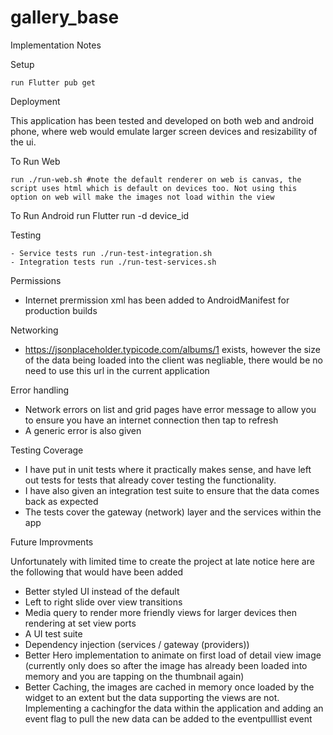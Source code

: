 # gallery_base

Implementation Notes

Setup
```
run Flutter pub get
```

Deployment

This application has been tested and developed on both web and android phone, where web would emulate larger screen devices and resizability of the ui.

To Run Web
```
run ./run-web.sh #note the default renderer on web is canvas, the script uses html which is default on devices too. Not using this option on web will make the images not load within the view
```

To Run Android
run Flutter run -d device_id

Testing

```
- Service tests run ./run-test-integration.sh
- Integration tests run ./run-test-services.sh
```

Permissions

- Internet prermission xml has been added to AndroidManifest for production builds

Networking

- https://jsonplaceholder.typicode.com/albums/1
exists, however the size of the data being loaded into the client was negliable, there would be no need to use this url in the current application

Error handling

- Network errors on list and grid pages have error message to allow you to ensure you have an internet connection then tap to refresh
- A generic error is also given

Testing Coverage

- I have put in unit tests where it practically makes sense, and have left out tests for tests that already cover testing the functionality.
- I have also given an integration test suite to ensure that the data comes back as expected
- The tests cover the gateway (network) layer and the services within the app

Future Improvments

Unfortunately with limited time to create the project at late notice here are the following that would have been added
- Better styled UI instead of the default
- Left to right slide over view transitions
- Media query to render more friendly views for larger devices then rendering at set view ports
- A UI test suite
- Dependency injection (services / gateway (providers))
- Better Hero implementation to animate on first load of detail view image (currently only does so after the image has already been loaded into memory and you are tapping on the thumbnail again)
- Better Caching, the images are cached in memory once loaded by the widget to an extent but the data supporting the views are not. Implementing a cachingfor the data within the application and adding an event flag to pull the new data can be added to the eventpulllist event